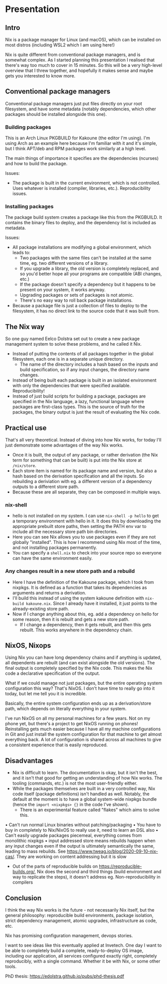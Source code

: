 # Presentation

## Intro
Nix is a package manager for Linux (and macOS), which can be installed on most distros (including WSL2 which I am using here!)

Nix is quite different from conventional package managers, and is somewhat complex. As I started planning this presentation I realised that there's way too much to cover in 15 minutes. So this will be a very high-level overview that I threw together, and hopefully it makes sense and maybe gets you interested to know more.

## Conventional package managers
Conventional package managers just put files directly on your root filesystem, and have some metadata (notably dependencies, which other packages should be installed alongside this one).

### Building packages
This is an Arch Linux PKGBUILD for Kakoune (the editor I'm using). I'm using Arch as an example here because I'm familiar with it and it's simple, but I think APT/deb and RPM packages work similarly at a high level.

The main things of importance it specifies are the dependencies (ncurses) and how to build the package.

Issues:
- The package is built in the current environment, which is not controlled. Uses whatever is installed (compiler, libraries, etc.). Reproducibility issues.


### Installing packages
The package build system creates a package like this from the PKGBUILD.
It contains the binary files to deploy, and the dependency list is included as metadata.

Issues:
- All package installations are modifying a global environment, which leads to:
    - Two packages with the same files can't be installed at the same time, eg. two different versions of a library.
    - If you upgrade a library, the old version is completely replaced, and so you'd better hope all your programs are compatible (ABI changes, etc.)
    - If the package doesn't specify a dependency but it happens to be present on your system, it works anyway.
    - Upgrading packages or sets of packages is not atomic.
    - There's no easy way to roll back package installations.
- Because a package file is just a collection of files to deploy to the filesystem, it has no direct link to the source code that it was built from.


## The Nix way
So one guy named Eelco Dolstra set out to create a new package management system to solve these problems, and he called it Nix.

- Instead of putting the contents of all packages together in the global filesystem, each one is in a separate unique directory.
    - The name of the directory includes a hash based on the inputs and build specification, so if any input changes, the directory name changes.
- Instead of being built each package is built in an isolated environment with only the dependencies that were specified available. Reproducibility!
- Instead of just build scripts for building a package, packages are specified in the Nix language, a lazy, functional language where packages are first-class types. This is the source of truth for the packages, the binary output is just the result of evaluating the Nix code.


## Practical use
That's all very theoretical. Instead of diving into how Nix works, for today I'll just demonstrate some advantages of the way Nix works.

- Once it is built, the output of any package, or rather derivation (the Nix term for something that can be built) is put into the Nix store at `/nix/store`.
- Each store item is named for its package name and version, but also a hash based on the derivation specification and all the inputs. So rebuilding a deriviation with eg. a different version of a dependency outputs to a different store path.
- Because these are all separate, they can be composed in multiple ways.

### nix-shell
- hello is not installed on my system. I can use `nix-shell -p hello` to get a temporary environment with hello in it. It does this by downloading the appropriate prebuilt store paths, then setting the PATH env var to include all the necessary store path bin directories.
- Here you can see Nix allows you to use packages even if they are not globally "installed". This is how I recommend using Nix most of the time, and not installing packages permanently.
- You can specify a `shell.nix` to check into your source repo so everyone can have the same environment easily.

### Any changes result in a new store path and a rebuild
- Here I have the definition of the Kakoune package, which I took from nixpkgs. It is defined as a function that takes its dependencies as arguments and returns a derivation.
- I'll build this instead of using the system kakoune definition with `nix-build kakoune.nix`. Since I already have it installed, it just points to the already-existing store path.
- Now if I change anything about this, eg. add a dependency on hello for some reason, then it is rebuilt and gets a new store path.
    - If I change a dependency, then it gets rebuilt, and then this gets rebuilt. This works anywhere in the dependency chain.


## NixOS, Nixops
Using Nix you can have long dependency chains and if anything is updated, all dependents are rebuilt (and can exist alongside the old versions). The final output is completely specified by the Nix code. This makes the Nix code a declarative specification of the output.

What if we could manage not just packages, but the entire operating system configuration this way? That's NixOS.
I don't have time to really go into it today, but let me tell you it is incredible.

Basically, the entire system configuration ends up as a derivation/store path, which depends on literally everything in your system.

I've run NixOS on all my personal machines for a few years. Not on my phone yet, but there's a project to get NixOS running on phones!
Reinstalling gets much easier because I have all my machine configurations in Git and just install the system configuration for that machine to get almost everything back.
A lot of configuration is shared across all machines to give a consistent experience that is easily reproduced.


## Disadvantages
- Nix is difficult to learn. The documentation is okay, but it isn't the best, and it isn't that good for getting an understanding of how Nix works. The tooling (commands, etc.) is not the most user-friendly either.
- While the packages themselves are built in a very controlled way, Nix code itself (package definitions) isn't handled as well. Notably, the default at the moment is to have a global system-wide nixpkgs bundle (hence the `import <nixpkgs> {}` in the code I've shown).
    - There is an experimental feature called "flakes" which aims to solve this.

• Can't run normal Linux binaries without patching/packaging
• You have to buy in completely to Nix/NixOS to really use it, need to learn an DSL also
• Can't easily upgrade packages piecemeal, everything comes from monolithic nixpkgs
• input addressed store means rebuilds happen when any input changes even if the output is ultimately semantically the same, leading to mass rebuilds. See https://www.tweag.io/blog/2020-09-10-nix-cas/. They are working on content addressing but it is slow
- Out of the parts of reproducible builds on https://reproducible-builds.org/, Nix does the second and third things (build environment and way to replicate the steps), it doesn't address eg. Non-reproducibility in compilers


## Conclusion
I think the way Nix works is the future - not necessarily Nix itself, but the general philosophy: reproducible build environments, package isolation, strict dependency management, atomic upgrades, infrastructure as code, etc.

Nix has promising configuration management, devops stories.

I want to see ideas like this eventually applied at Invetech. One day I want to be able to completely build a complete, ready-to-deploy OS image, including our application, all services configured exactly right, completely reproducibly, with a single command. Whether it be with Nix, or some other tools.

PhD thesis: https://edolstra.github.io/pubs/phd-thesis.pdf
